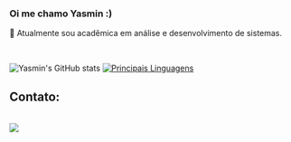 ### Oi me chamo Yasmin :)
 
🌱 Atualmente sou acadêmica em análise e desenvolvimento de sistemas.

<br>
 
![Yasmin's GitHub stats](https://github-readme-stats.vercel.app/api?username=Yasfls&layout=compact&theme=gotham)
[![Principais Linguagens](https://github-readme-stats.vercel.app/api/top-langs/?username=Yasfls&layout=compact&theme=gotham)](https://github.com/Yasfls/github-readme-stats)
 
## Contato:
<br/>
<a href="www.linkedin.com/in/yasmin-friedemann-lopes-da-silva-6800041ab" target="_blank"><img loading="lazy" src="https://img.shields.io/badge/-LinkedIn-%230077B5?style=for-the-badge&logo=linkedin&logoColor=white" target="_blank"></a>
 
</div>
